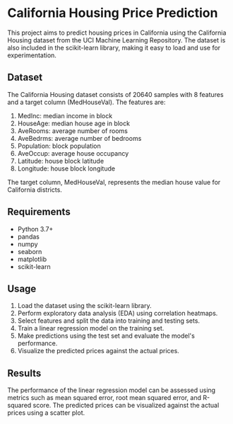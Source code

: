 # California Housing Price Prediction

This project aims to predict housing prices in California using the California Housing dataset from the UCI Machine Learning Repository. The dataset is also included in the scikit-learn library, making it easy to load and use for experimentation.

## Dataset

The California Housing dataset consists of 20640 samples with 8 features and a target column (MedHouseVal). The features are:

1. MedInc: median income in block
2. HouseAge: median house age in block
3. AveRooms: average number of rooms
4. AveBedrms: average number of bedrooms
5. Population: block population
6. AveOccup: average house occupancy
7. Latitude: house block latitude
8. Longitude: house block longitude

The target column, MedHouseVal, represents the median house value for California districts.

## Requirements

- Python 3.7+
- pandas
- numpy
- seaborn
- matplotlib
- scikit-learn

## Usage

1. Load the dataset using the scikit-learn library.
2. Perform exploratory data analysis (EDA) using correlation heatmaps.
3. Select features and split the data into training and testing sets.
4. Train a linear regression model on the training set.
5. Make predictions using the test set and evaluate the model's performance.
6. Visualize the predicted prices against the actual prices.

## Results

The performance of the linear regression model can be assessed using metrics such as mean squared error, root mean squared error, and R-squared score. The predicted prices can be visualized against the actual prices using a scatter plot.
